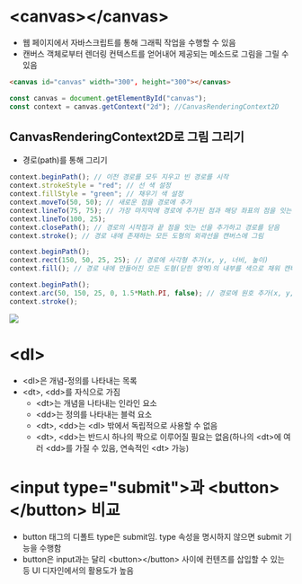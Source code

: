 # \<canvas\>\</canvas\>
* 웹 페이지에서 자바스크립트를 통해 그래픽 작업을 수행할 수 있음
* 캔버스 객체로부터 렌더링 컨텍스트를 얻어내어 제공되는 메소드로 그림을 그릴 수 있음
```html
<canvas id="canvas" width="300", height="300"></canvas>
```
```javascript
const canvas = document.getElementById("canvas");
const context = canvas.getContext("2d"); //CanvasRenderingContext2D
```
## CanvasRenderingContext2D로 그림 그리기
* 경로(path)를 통해 그리기
```javascript
context.beginPath(); // 이전 경로를 모두 지우고 빈 경로를 시작
context.strokeStyle = "red"; // 선 색 설정
context.fillStyle = "green"; // 채우기 색 설정
context.moveTo(50, 50); // 새로운 점을 경로에 추가
context.lineTo(75, 75); // 가장 마지막에 경로에 추가된 점과 해당 좌표의 점을 잇는 선 추가
context.lineTo(100, 25);
context.closePath(); // 경로의 시작점과 끝 점을 잇는 선을 추가하고 경로를 닫음
context.stroke(); // 경로 내에 존재하는 모든 도형의 외곽선을 캔버스에 그림

context.beginPath();
context.rect(150, 50, 25, 25); // 경로에 사각형 추가(x, y, 너비, 높이)
context.fill(); // 경로 내에 만들어진 모든 도형(닫힌 영역)의 내부를 색으로 채워 캔버스에 그림

context.beginPath();
context.arc(50, 150, 25, 0, 1.5*Math.PI, false); // 경로에 원호 추가(x, y, 반지름, 시작각도, 끝각도, 방향(생략가능, 디폴트:false(시계방향))
context.stroke();
```
<img src="https://user-images.githubusercontent.com/67459853/106387862-13918600-641f-11eb-992d-cf82322d3699.PNG">


# \<dl\>
* \<dl\>은 개념-정의를 나타내는 목록
* \<dt\>, \<dd\>를 자식으로 가짐
  * \<dt\>는 개념을 나타내는 인라인 요소
  * \<dd\>는 정의를 나타내는 블럭 요소
  * \<dt\>, \<dd\>는 \<dl\> 밖에서 독립적으로 사용할 수 없음
  * \<dt\>, \<dd\>는 반드시 하나의 짝으로 이루어질 필요는 없음(하나의 \<dt\>에 여러 \<dd\>를 가질 수 있음, 연속적인 \<dt\> 가능)

# \<input type="submit"\>과 \<button\>\</button\> 비교
* button 태그의 디폴트 type은 submit임. type 속성을 명시하지 않으면 submit 기능을 수행함
* button은 input과는 달리 \<button\>\</button\> 사이에 컨텐츠를 삽입할 수 있는 등 UI 디자인에서의 활용도가 높음

